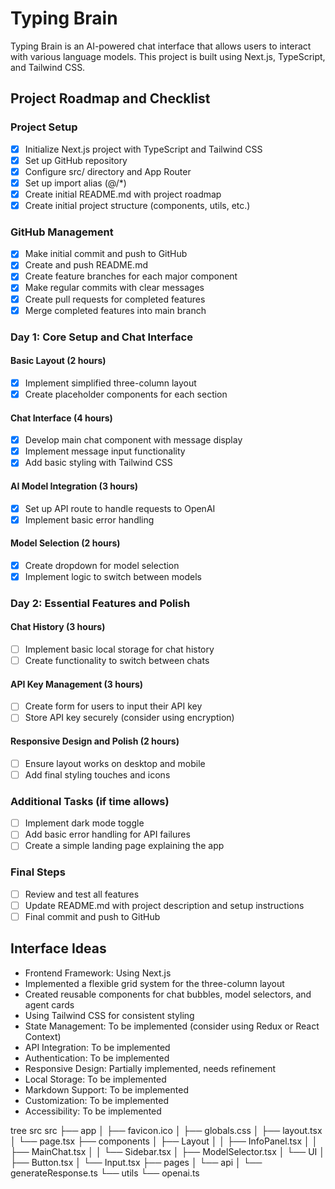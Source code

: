 # Typing Brain

Typing Brain is an AI-powered chat interface that allows users to interact with various language models. This project is built using Next.js, TypeScript, and Tailwind CSS.

## Project Roadmap and Checklist

### Project Setup
- [x] Initialize Next.js project with TypeScript and Tailwind CSS
- [x] Set up GitHub repository
- [x] Configure src/ directory and App Router
- [x] Set up import alias (@/*)
- [x] Create initial README.md with project roadmap
- [x] Create initial project structure (components, utils, etc.)

### GitHub Management
- [x] Make initial commit and push to GitHub
- [x] Create and push README.md
- [x] Create feature branches for each major component
- [x] Make regular commits with clear messages
- [x] Create pull requests for completed features
- [x] Merge completed features into main branch

### Day 1: Core Setup and Chat Interface
#### Basic Layout (2 hours)
- [x] Implement simplified three-column layout
- [x] Create placeholder components for each section

#### Chat Interface (4 hours)
- [x] Develop main chat component with message display
- [x] Implement message input functionality
- [x] Add basic styling with Tailwind CSS

#### AI Model Integration (3 hours)
- [x] Set up API route to handle requests to OpenAI
- [x] Implement basic error handling

#### Model Selection (2 hours)
- [x] Create dropdown for model selection
- [x] Implement logic to switch between models

### Day 2: Essential Features and Polish
#### Chat History (3 hours)
- [ ] Implement basic local storage for chat history
- [ ] Create functionality to switch between chats

#### API Key Management (3 hours)
- [ ] Create form for users to input their API key
- [ ] Store API key securely (consider using encryption)

#### Responsive Design and Polish (2 hours)
- [ ] Ensure layout works on desktop and mobile
- [ ] Add final styling touches and icons

### Additional Tasks (if time allows)
- [ ] Implement dark mode toggle
- [ ] Add basic error handling for API failures
- [ ] Create a simple landing page explaining the app

### Final Steps
- [ ] Review and test all features
- [ ] Update README.md with project description and setup instructions
- [ ] Final commit and push to GitHub

## Interface Ideas

- Frontend Framework: Using Next.js
- Implemented a flexible grid system for the three-column layout
- Created reusable components for chat bubbles, model selectors, and agent cards
- Using Tailwind CSS for consistent styling
- State Management: To be implemented (consider using Redux or React Context)
- API Integration: To be implemented
- Authentication: To be implemented
- Responsive Design: Partially implemented, needs refinement
- Local Storage: To be implemented
- Markdown Support: To be implemented
- Customization: To be implemented
- Accessibility: To be implemented


 tree src
src
├── app
│   ├── favicon.ico
│   ├── globals.css
│   ├── layout.tsx
│   └── page.tsx
├── components
│   ├── Layout
│   │   ├── InfoPanel.tsx
│   │   ├── MainChat.tsx
│   │   └── Sidebar.tsx
│   ├── ModelSelector.tsx
│   └── UI
│       ├── Button.tsx
│       └── Input.tsx
├── pages
│   └── api
│       └── generateResponse.ts
└── utils
    └── openai.ts